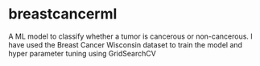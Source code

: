 # breastcancerml
A ML model to classify whether a tumor is cancerous or non-cancerous. I have used the Breast Cancer Wisconsin dataset to train the model and hyper parameter tuning using GridSearchCV
